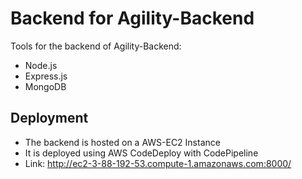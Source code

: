 # Backend for Agility-Backend
  Tools for the backend of Agility-Backend:
  * Node.js
  * Express.js
  * MongoDB

## Deployment
* The backend is hosted on a AWS-EC2 Instance
* It is deployed using AWS CodeDeploy with CodePipeline
* Link: http://ec2-3-88-192-53.compute-1.amazonaws.com:8000/
 
